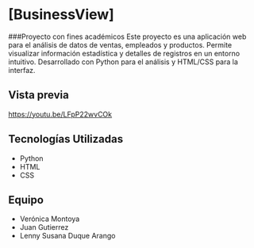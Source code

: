 # [BusinessView]

###Proyecto con fines académicos
Este proyecto es una aplicación web para el análisis de datos de ventas, empleados y productos. Permite visualizar información estadística y detalles de registros en un entorno intuitivo. Desarrollado con Python para el análisis y HTML/CSS para la interfaz.



## Vista previa


https://youtu.be/LFpP22wvCOk
## Tecnologías Utilizadas

- Python
- HTML
- CSS

## Equipo

- Verónica Montoya
- Juan Gutierrez 
- Lenny Susana Duque Arango 
